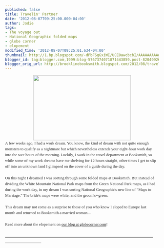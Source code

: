 ```yaml
---
published: false
title: Travelin' Partner
date: '2012-08-07T09:25:00.000-04:00'
author: Jodie
tags:
- The voyage out
- National Geographic folded maps
- globe corner
- elopement
modified_time: '2012-08-07T09:25:01.634-04:00'
thumbnail: http://1.bp.blogspot.com/-dPbFSgGxiWI/UCEOawcbcbI/AAAAAAAAAgE/3cxS3Ltjgec/s72-c/canoeblog.JPG
blogger_id: tag:blogger.com,1999:blog-5767374071871443859.post-8204992675077427701
blogger_orig_url: http://brooklinebooksmith.blogspot.com/2012/08/travelin-partner_7.html
---
```


<div class="separator" style="clear: both; text-align: center;"><a href="http://1.bp.blogspot.com/-dPbFSgGxiWI/UCEOawcbcbI/AAAAAAAAAgE/3cxS3Ltjgec/s1600/canoeblog.JPG" imageanchor="1" style="margin-left: 1em; margin-right: 1em;"><img border="0" height="213" src="http://1.bp.blogspot.com/-dPbFSgGxiWI/UCEOawcbcbI/AAAAAAAAAgE/3cxS3Ltjgec/s320/canoeblog.JPG" width="320" /></a></div><div style="color: #333333; font-family: Georgia, 'Times New Roman', 'Bitstream Charter', Times, serif; font-size: 13px; line-height: 19px;">A few weeks ago, I had a work dream. You know, the kind of dream with not quite enough monsters to qualify as a nightmare but which&nbsp;nevertheless extends your eight-hour work day into the wee hours of the morning. Luckily, I work in the travel department at Booksmith, so while some of my work dreams have me shelving for 12 hours straight, other times I get to slip off into an unknown land I glimpsed on the cover of a guide during the day.</div><div style="color: #333333; font-family: Georgia, 'Times New Roman', 'Bitstream Charter', Times, serif; font-size: 13px; line-height: 19px;"><br /></div><div style="color: #333333; font-family: Georgia, 'Times New Roman', 'Bitstream Charter', Times, serif; font-size: 13px; line-height: 19px;">On this night I dreamed I was sorting through some folded maps at Booksmith. But instead of dividing the White Mountain National Park maps from the Green National Park maps, as I had during the work day, in my dream I was sorting National Geographic's new line of "Maps to Marriage." The bride's maps were white, and the groom's--green.</div><div style="color: #333333; font-family: Georgia, 'Times New Roman', 'Bitstream Charter', Times, serif; font-size: 13px; line-height: 19px;"><br /></div><div style="color: #333333; font-family: Georgia, 'Times New Roman', 'Bitstream Charter', Times, serif; font-size: 13px; line-height: 19px;">This dream may not come as a surprise to those of you who know I eloped to Europe last month&nbsp;and returned to Booksmith a married woman....</div><div style="color: #333333; font-family: Georgia, 'Times New Roman', 'Bitstream Charter', Times, serif; font-size: 13px; line-height: 19px;"><br /></div><div style="color: #333333; font-family: Georgia, 'Times New Roman', 'Bitstream Charter', Times, serif; font-size: 13px; line-height: 19px;">Read more about the elopement on <a href="http://globecornerbookstore.com/blogs/">our&nbsp;blog at&nbsp;globecorner.com</a>! &nbsp; &nbsp; &nbsp; &nbsp; &nbsp; &nbsp; &nbsp; &nbsp; &nbsp; &nbsp; &nbsp; &nbsp; &nbsp; &nbsp; &nbsp; &nbsp; &nbsp; &nbsp; &nbsp; &nbsp; &nbsp; &nbsp; &nbsp; &nbsp; &nbsp; &nbsp; &nbsp; &nbsp; &nbsp; &nbsp; &nbsp; &nbsp; &nbsp; &nbsp; &nbsp; &nbsp; &nbsp; &nbsp; &nbsp; &nbsp; &nbsp; &nbsp; &nbsp; &nbsp; &nbsp; &nbsp; &nbsp; &nbsp; &nbsp; &nbsp; &nbsp; &nbsp; &nbsp; &nbsp; &nbsp; &nbsp; &nbsp; &nbsp; &nbsp; &nbsp; &nbsp; &nbsp; &nbsp; &nbsp; &nbsp; &nbsp; &nbsp; &nbsp; &nbsp; &nbsp; &nbsp; &nbsp; &nbsp; &nbsp; &nbsp; &nbsp; &nbsp; &nbsp; &nbsp; &nbsp; &nbsp; &nbsp; &nbsp; &nbsp; &nbsp; &nbsp; &nbsp; &nbsp; &nbsp; &nbsp; &nbsp; &nbsp; &nbsp; &nbsp; &nbsp;&nbsp;</div><div class="separator" style="clear: both; text-align: left;"><a href="http://1.bp.blogspot.com/-dPbFSgGxiWI/UCEOawcbcbI/AAAAAAAAAgE/3cxS3Ltjgec/s1600/canoeblog.JPG" imageanchor="1" style="clear: left; float: left; margin-bottom: 1em; margin-right: 1em;">&nbsp; &nbsp; &nbsp; &nbsp; &nbsp; &nbsp; &nbsp; &nbsp; &nbsp; &nbsp; &nbsp; &nbsp; &nbsp; &nbsp; &nbsp; &nbsp; &nbsp; &nbsp; &nbsp; &nbsp; &nbsp; &nbsp; &nbsp; &nbsp; &nbsp; &nbsp; &nbsp; &nbsp; &nbsp; &nbsp; &nbsp; &nbsp; &nbsp; &nbsp; &nbsp; &nbsp; &nbsp; &nbsp; &nbsp; &nbsp; &nbsp; &nbsp; &nbsp; &nbsp; &nbsp; &nbsp; &nbsp; &nbsp; &nbsp; &nbsp; &nbsp; &nbsp; &nbsp; &nbsp; &nbsp; &nbsp; &nbsp; &nbsp; &nbsp; &nbsp; &nbsp; &nbsp; &nbsp; &nbsp; &nbsp; &nbsp; &nbsp; &nbsp; &nbsp; &nbsp; &nbsp; &nbsp; &nbsp; &nbsp; &nbsp; &nbsp; &nbsp;&nbsp;</a></div>